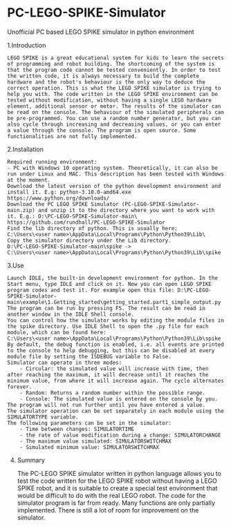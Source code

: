 # PC-LEGO-SPIKE-Simulator
Unofficial PC based LEGO SPIKE simulator in python environment

1.Introduction

	LEGO SPIKE is a great educational system for kids to learn the secrets of programming and robot building. The shortcoming of the system is that the program code cannot be tested conveniently. In order to test the written code, it is always necessary to build the complete hardware and the robot's behaviour is the only way to deduce the correct operation. This is what the LEGO SPIKE simulator is trying to help you with. The code written in the LEGO SPIKE environment can be tested without modification, without having a single LEGO hardware element, additional sensor or motor. The results of the simulator can be read on the console. The behaviour of the simulated peripherals can be pre-programmed. You can use a random number generator, but you can also cycle through increasing and decreasing values, or you can enter a value through the console. The program is open source. Some functionalities are not fully implemented.

2.Installation

	Required running environment:
	- PC with Windows 10 operating system. Theoretically, it can also be run under Linux and MAC. This description has been tested with Windows at the moment.
	Download the latest version of the python development environment and install it. E.g: python-3.10.0-amd64.exe
	https://www.python.org/downloads/
	Download the PC LEGO SPIKE Simulator (PC-LEGO-SPIKE-Simulator-main.zip) and unzip it to the directory where you want to work with it. E.g.: D:\PC-LEGO-SPIKE-Simulator-main\ 
	https://github.com/rundhall/PC-LEGO-SPIKE-Simulator 
	Find the lib directory of python. This is usually here: 
	C:\Users\<user name>\AppData\Local\Programs\Python\Python39\Lib\
	Copy the simulator directory under the Lib directory. 
	D:\PC-LEGO-SPIKE-Simulator-main\spike -> 
	C:\Users\<user name>\AppData\Local\Programs\Python\Python39\Lib\spike

3.Use

	Launch IDLE, the built-in development environment for python. In the Start menu, type IDLE and click on it. Now you can open LEGO SPIKE program codes and test it. For example open this file: D:\PC-LEGO-SPIKE-Simulator-main\example\1.Getting_started\getting_started.part1_simple_output.py
	The program can be run by pressing F5. The result can be read in another window in the IDLE Shell console.  
	You can control how the simulator works by editing the module files in the spike directory. Use IDLE Shell to open the .py file for each module, which can be found here:  
	C:\Users\<user name>\AppData\Local\Programs\Python\Python39\Lib\spike
	By default, the debug function is enabled, i.e. all events are printed to the console to help debugging, but this can be disabled at every module file by setting the ISDEBUG variable to False. 
	Simulator can operate in three modes: 
		- Circular: the simulated value will increase with time, then after reaching the maximum, it will decrease until it reaches the minimum value, from where it will increase again. The cycle alternates forever.  
		- Random: Returns a random number within the possible range. 
		- Console: The simulated value is entered on the console by you. The program will not run further until you have entered a value.
	The simulator operation can be set separately in each module using the SIMULATORTYPE variable.
	The following parameters can be set in the simulator:
		- Time between changes: SIMULATORTIME 
		- the rate of value modification during a change: SIMULATORCHANGE 
		- The maximum value simulated: SIMULATORSWITCHMAX 
		- Simulated minimum value: SIMULATORSWITCHMAX 

4.	Summary

	The PC-LEGO SPIKE simulator written in python language allows you to test the code written for the LEGO SPIKE robot without having a LEGO SPIKE robot, and it is suitable to create a special test environment that would be difficult to do with the real LEGO robot. The code for the simulator program is far from ready. Many functions are only partially implemented. There is still a lot of room for improvement on the simulator.



